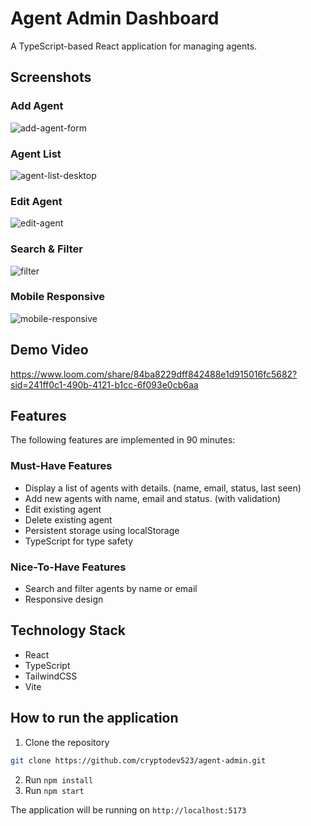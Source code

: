 # Agent Admin Dashboard

A TypeScript-based React application for managing agents. 

## Screenshots

### Add Agent
![add-agent-form](https://github.com/user-attachments/assets/937d6eae-4ced-45d8-8874-30c29921476c)

### Agent List
![agent-list-desktop](https://github.com/user-attachments/assets/fe0f4a45-a834-4b35-8c18-21197fd9c8c0)

### Edit Agent
![edit-agent](https://github.com/user-attachments/assets/b79796e4-e5a8-4688-a937-cbdfc24baed8)

### Search & Filter
![filter](https://github.com/user-attachments/assets/7d6fd172-5be8-4106-93b1-9d431fa475a6)

### Mobile Responsive
![mobile-responsive](https://github.com/user-attachments/assets/d5411de2-af17-434b-8c8b-0c8b576f096f)

## Demo Video

https://www.loom.com/share/84ba8229dff842488e1d915016fc5682?sid=241ff0c1-490b-4121-b1cc-6f093e0cb6aa

## Features

The following features are implemented in 90 minutes:

### Must-Have Features

- Display a list of agents with details. (name, email, status, last seen)
- Add new agents with name, email and status. (with validation)
- Edit existing agent
- Delete existing agent
- Persistent storage using localStorage
- TypeScript for type safety

### Nice-To-Have Features

- Search and filter agents by name or email
- Responsive design

## Technology Stack

- React
- TypeScript
- TailwindCSS
- Vite

## How to run the application

1. Clone the repository
```bash
git clone https://github.com/cryptodev523/agent-admin.git
```

2. Run `npm install`
3. Run `npm start`

The application will be running on `http://localhost:5173`
